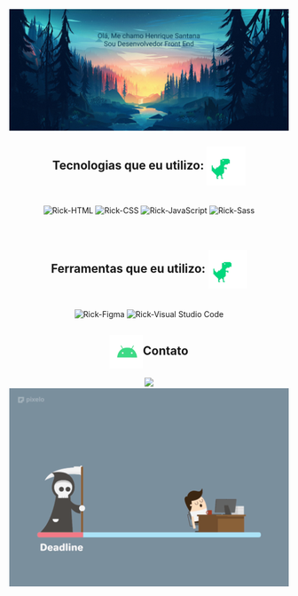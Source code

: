 
<div style="display: flex" align="center">
  <img width="750" src="https://github.com/rick-silva/rick-silva/blob/main/Wallpaper5.png?raw=true" />
</div>
  
<h2 align="center"> Tecnologias que eu utilizo: <img align="center" alt="gif do t-rex da google com coração" src="https://github.com/rick-silva/rick-silva/blob/main/giphyRex.gif?raw=true" width="70"></h2>
<div align="center" style="display: inline_block;"><br>
  <img align="center" alt="Rick-HTML" src="https://img.shields.io/badge/HTML5-E34F26?style=for-the-badge&logo=html5&logoColor=white" />
  <img align="center" alt="Rick-CSS" src="https://img.shields.io/badge/CSS3-1572B6?style=for-the-badge&logo=css3&logoColor=white" />
  <img align="center" alt="Rick-JavaScript" src="https://img.shields.io/badge/JavaScript-323330?style=for-the-badge&logo=javascript&logoColor=F7DF1E" />
 
  <img align="center" alt="Rick-Sass" src="https://img.shields.io/badge/Sass-CC6699?style=for-the-badge&logo=sass&logoColor=white" />
</div>
<br>
<br>

<h2 align="center"> Ferramentas que eu utilizo: <img align="center" alt="gif do t-rex da google com coração" src="https://github.com/rick-silva/rick-silva/blob/main/giphyRex.gif?raw=true" width="70"></h2>
<div align="center" style="display: inline_block;"><br>
  <img align="center" alt="Rick-Figma" src="https://img.shields.io/badge/Figma-F24E1E?style=for-the-badge&logo=figma&logoColor=white" />
  <img align="center" alt="Rick-Visual Studio Code" src="https://img.shields.io/badge/Visual_Studio_Code-0078D4?style=for-the-badge&logo=visual%20studio%20code&logoColor=white" />
</div>

<div align="center">
<h2 align="center"><img align="center" alt="gif android mobile" src="https://github.com/rick-silva/rick-silva/blob/main/giphyAndroid.gif?raw=true" width="60">Contato </h2><a href="https://www.linkedin.com/in/henrique-santana-445357198" target="_blank"><img src="https://img.shields.io/badge/LinkedIn-0077B5?style=for-the-badge&logo=linkedin&logoColor=white" target="_blank"></a>
</div>

<div align="center">
  <img align="center" alt="gif android mobile" src="https://github.com/rick-silva/rick-silva/blob/main/deadline.gif?raw=true" width="600">
</div>

